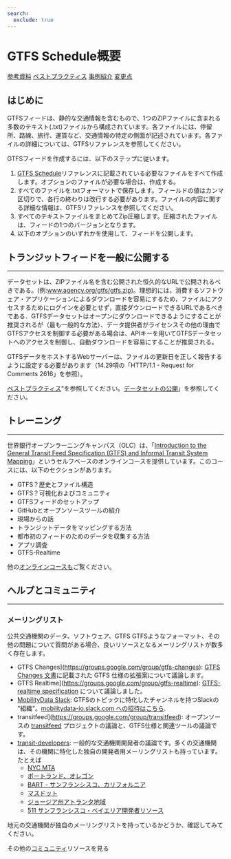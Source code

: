 ```yaml
---
search:
  exclude: true
---
```


# GTFS Schedule概要

<div class="landing-page">
   <a class="button" href="reference">参考資料</a>
   <a class="button" href="best-practices">ベストプラクティス</a>
   <a class="button" href="examples">事例紹介</a>
   <a class="button" href="changes">変更点</a>
</div>

## はじめに

GTFSフィードは、静的な交通情報を含むもので、1つのZIPファイルに含まれる多数のテキスト(.txt)ファイルから構成されています。各ファイルには、停留所、路線、旅行、運賃など、交通情報の特定の側面が記述されています。各ファイルの詳細については、GTFSリファレンスを参照してください。

GTFSフィードを作成するには、以下のステップに従います。

1. [GTFS Schedule](reference)リファレンスに記載されている必要なファイルをすべて作成します。オプションのファイルが必要な場合は、作成する。
1. すべてのファイルを.txtフォーマットで保存します。フィールドの値はカンマ区切りで、各行の終わりは改行する必要があります。ファイルの内容に関する詳細な情報は、GTFSリファレンスを参照してください。
1. すべてのテキストファイルをまとめてZip圧縮します。圧縮されたファイルは、フィードの1つのバージョンとなります。
1. 以下のオプションのいずれかを使用して、フィードを公開します。

## トランジットフィードを一般に公開する

<hr/>

データセットは、ZIPファイル名を含む公開された恒久的なURLで公開されるべきである。(例:www.agency.org/gtfs/gtfs.zip)。理想的には，消費するソフトウェア・アプリケーションによるダウンロードを容易にするため，ファイルにアクセスするためにログインを必要とせず，直接ダウンロードできるURLであるべきである．GTFSデータセットはオープンにダウンロードできるようにすることが推奨されるが（最も一般的な方法）、データ提供者がライセンスその他の理由でGTFSアクセスを制御する必要がある場合は、APIキーを用いてGTFSデータセットへのアクセスを制御し、自動ダウンロードを容易にすることが推奨される。

GTFSデータをホストするWebサーバーは、ファイルの更新日を正しく報告するように設定する必要があります（14.29項の「HTTP/1.1 - Request for Comments 2616」を参照）。

[ベストプラクティス](best-practices/#dataset-publishing-general-practices)"を参照してください。[データセットの公開](best-practices/#dataset-publishing-general-practices)」を参照してください。

## トレーニング

<hr/>

世界銀行オープンラーニングキャンパス（OLC）は、「[Introduction to the General Transit Feed Specification (GTFS) and Informal Transit System Mapping](https://olc.worldbank.org/content/introduction-general-transit-feed-specification-gtfs-and-informal-transit-system-mapping)」というセルフベースのオンラインコースを提供しています。このコースには、以下のセクションがあります。

* GTFS？歴史とファイル構造
* GTFS？可視化およびコミュニティ
* GTFSフィードのセットアップ
* GitHubとオープンソースツールの紹介
* 現場からの話
* トランジットデータをマッピングする方法
* 都市初のフィードのためのデータを収集する方法
* アプリ調査
* GTFS-Realtime

他の[オンラインコースも](../resources/other/#on-line-courses)ご覧ください。

## ヘルプとコミュニティ

<hr/>

### メーリングリスト

公共交通機関のデータ、ソフトウェア、GTFS GTFSようなフォーマット、その他の問題について質問がある場合、良いリソースとなるメーリングリストが数多く存在します。

* GTFS Changes](https://groups.google.com/group/gtfs-changes): [GTFS Changes 文書](https://github.com/google/transit/blob/master/gtfs/CHANGES.md)に記載された GTFS 仕様の拡張案について議論します。
* GTFS Realtime](https://groups.google.com/group/gtfs-realtime): [GTFS-realtime specification](https://github.com/google/transit/tree/master/gtfs-realtime) について議論しました。
* [MobilityData Slack](https://mobilitydata-io.slack.com/): GTFSのトピックに特化したチャンネルを持つSlackの "組織"。[mobilitydata-io.slack.com への招待はこちら](https://share.mobilitydata.org/slack).
* transitfeed](https://groups.google.com/group/transitfeed): オープンソースの [transitfeed](https://groups.google.com/group/transitfeed) プロジェクトの議論と、GTFS仕様と関連ツールの議論です。
* [transit-developers](https://groups.google.com/group/transit-developers): 一般的な交通機関開発者の議論です。多くの交通機関は、その機関に特化した独自の開発者用メーリングリストも持っています。たとえば
    * [NYC MTA](https://groups.google.com/group/mtadeveloperresources)
    * [ポートランド、オレゴン](https://groups.google.com/group/transit-developers-pdx)
    * [BART - サンフランシスコ、カリフォルニア](https://groups.google.com/group/bart-developers)
    * [マスドット](https://groups.google.com/group/massdotdevelopers)
    * [ジョージア州アトランタ地域](https://groups.google.com/forum/#!forum/atl-transit-developers)
    * [511 サンフランシスコ・ベイエリア開発者リソース](https://groups.google.com/forum/#!forum/511sfbaydeveloperresources)

地元の交通機関が独自のメーリングリストを持っているかどうか、確認してみてください。


その他の[コミュニティ](../resources/community)リソースを見る
